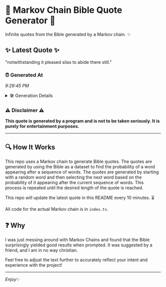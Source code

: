 # 📖 Markov Chain Bible Quote Generator 📖

Infinite quotes from the Bible generated by a Markov chain. ✨

## ✨ Latest Quote ✨
"notwithstanding it pleased silas to abide there still."

### ⏰ Generated At
*9:29:45 PM*

<details>
    <summary>🛠️ Generation Details</summary>
    <p>
        <strong>🌱 Seed:</strong> notwithstanding<br>
        <strong>🔄 Iterations:</strong> 7<br>
        <strong>📜 Context History:</strong><br>[ notwithstanding ]: it<br>[ notwithstanding, it ]: pleased<br>[ notwithstanding, it, pleased ]: silas<br>[ notwithstanding, it, pleased, silas ]: to<br>[ notwithstanding, it, pleased, silas, to ]: abide<br>[ notwithstanding, it, pleased, silas, to, abide ]: there<br>[ it, pleased, silas, to, abide, there ]: still.<br>
    </p>
</details>

### ⚠️ Disclaimer ⚠️
**This quote is generated by a program and is not to be taken seriously. It is purely for entertainment purposes.**

---

## 🔍 How It Works

This repo uses a Markov chain to generate Bible quotes. The quotes are generated by using the Bible as a dataset to find the probability of a word appearing after a sequence of words. The quotes are generated by starting with a random word and then selecting the next word based on the probability of it appearing after the current sequence of words. This process is repeated until the desired length of the quote is reached.

This repo will update the latest quote in this README every 10 minutes. ⏳

All code for the actual Markov chain is in `index.ts`.

## ❓ Why

I was just messing around with Markov Chains and found that the Bible surprisingly yielded good results when prompted. 
It was suggested by a friend, and I am in no way christian.

Feel free to adjust the text further to accurately reflect your intent and experience with the project!

---

*Enjoy*✨

